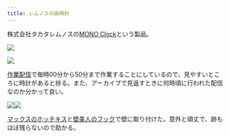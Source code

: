 ```yaml
---
title: レムノスの掛時計
---
```

株式会社タカタレムノスの[MONO Clock](https://www.amazon.co.jp/dp/B004UIT8BK)という製品。

![](https://lh3.googleusercontent.com/tbX4od1vSJ95qOlHbrku_Wq1EkTTIf6zuRrosJiz4cmSPWnRi3W58YowogG8-iZasVMuRWnv9uKa5owFRCtVb3jqdHc0mJsmw5gK67DQrhE6iHXw92FQIm9O88tFskWOUX2L32Yiq2LpuGZHpHjffIGE7PLnBKdpWJOqjCzx-XSxXuYwLr_Kd1qGWcOX)

![](https://lh5.googleusercontent.com/UKlDcIrcdlYQqKPUJQOT-W5DeZWM9G_rItFVa31NWMCawOHrf7OeufSqsF7KzjLgmaCSlOVvqZ8JhSq7sS_MbR40wqTPyVKK9qioOlP46YD6BaQs7vfc6IIFAcbl2MJ1VutTP0Kw6i6jNbB5NmVyrbFiFvO_E2rutj_yQ2Lwy_uPl3Jp4C5j5Jf1rsdU)

[作業配信](https://www.youtube.com/channel/UC5s-KpSDGzxWPWNv94PnJHw)で毎時00分から50分まで作業することにしているので、見やすいところに時計があると捗る。また、アーカイブで見返すときに何時頃に行われた配信なのか分かって良い。

![](https://lh6.googleusercontent.com/vArAUmAybrIn3IBZXhhHxyquwb-b5_ojcpJJBZEAcaOoz_GMVzlRFgl0HGOiOnHM6nqrdGJ-gmLbGV0m1DFRY2y7CSLOtQPl-k6SPcFU8CBGOaymkLceriwX9DYp9xjLqiryWRQ-HW-yTx_7X17cqhDDnd5rCvyE1mbC2AjDgeNL85vhs0QKN_hmNMIX)![](https://lh4.googleusercontent.com/JEz9jrspft_ScxfPNsqSe6xikRrxG4TuVm96wbIo6PH9Hf66WSZ5GYUrh36wsWP_paaEV6BAVe7T6luX83ZB0Hw7DM-5q_6Oexu5qJPdqwtCLdguGMMY0QnA-dzWCCw5vqngCOzQEdOOeybf4fVDDguzlhBenEa6aCaEElueWaRNwlKuMKsdCUo2U6yX)

[マックスのホッチキス](https://www.amazon.co.jp/dp/B000O9WRWG)と[壁美人のフック](https://www.amazon.co.jp/dp/B00CU78TDG)で壁に取り付けた。意外と頑丈で、跡もほぼ残らないので助かる。
